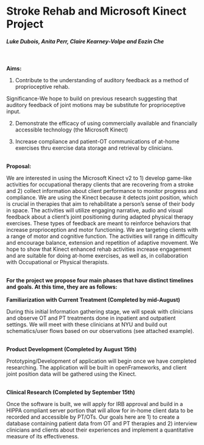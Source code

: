 # Stroke Rehab and Microsoft Kinect Project

<h5><b>Luke Dubois, Anita Perr, Claire Kearney-Volpe and Eozin Che</b></h5><br/>

<b>Aims: </b> <br/>

1) Contribute to the understanding of auditory feedback as a method of proprioceptive rehab.<br/>

Significance-We hope to build on previous research suggesting that auditory feedback of joint motions may be substitute for proprioceptive input.<br/>

2) Demonstrate the efficacy of using commercially available and financially accessible technology (the Microsoft Kinect) <br/>

3) Increase compliance and patient-OT communications of at-home exercises thru exercise data storage and retrieval by clinicians. <br/><br/>

<b>Proposal: </b><br/>

We are interested in using the Microsoft Kinect v2 to 1) develop game-like activities for occupational therapy clients that are recovering from a stroke and 2) collect information about client performance to monitor progress and compliance. We are using the Kinect because it detects joint position, which is crucial in therapies that aim to rehabilitate a person’s sense of their body in space. The activities will utilize engaging narrative, audio and visual feedback about a client’s joint positioning during adapted physical therapy exercises. These types of feedback are meant to reinforce behaviors that increase proprioception and motor functioning. We are targeting clients with a range of motor and cognitive function. The activities will range in difficulty and encourage balance, extension and repetition of adaptive movement. We hope to show that Kinect enhanced rehab activities increase engagement and are suitable for doing at-home exercises, as well as, in collaboration with Occupational or Physical therapists. <br/>
<br/>

<b>For the project we propose four main phases that have distinct timelines and goals. At this time, they are as follows:</b><br/>
<br/>
<b>Familiarization with Current Treatment (Completed by mid-August)</b><br/>

During this initial Information gathering stage, we will speak with clinicians and observe OT and PT treatments done in inpatient and outpatient settings. We will meet with these clinicians at NYU and build out schematics/user flows based on our observations (see attached example). <br/><br/>

<b>Product Development (Completed by August 15th)</b><br/>

Prototyping/Development of application will begin once we have completed researching. The application will be built in openFrameworks, and client joint position data will be gathered using the Kinect.<br/><br/>

<b>Clinical Research (Completed by September 15th)</b><br/>

Once the software is built, we will apply for IRB approval and build in a HIPPA compliant server portion that will allow for in-home client data to be recorded and accessible by PT/OTs. Our goals here are 1) to create a database containing patient data from OT and PT therapies and 2) interview clinicians and clients about their experiences and implement a quantitative measure of its effectiveness.<br/><br/>
